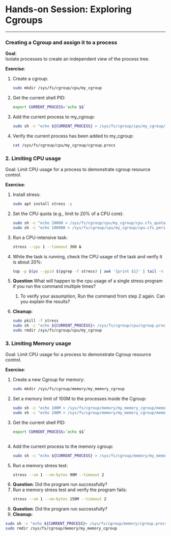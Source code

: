 # Hands-on Session: Exploring Cgroups

---

### Creating a Cgroup and assign it to a process

**Goal**:  
Isolate processes to create an independent view of the process tree.

**Exercise**:
1. Create a cgroup:
   ```bash
   sudo mkdir /sys/fs/cgroup/cpu/my_cgroup
   ```
2. Get the current shell PID:
   ```bash
   export CURRENT_PROCESS=`echo $$`
   ```
3. Add the current process to my_cgroup:
   ```bash
   sudo sh -c "echo ${CURRENT_PROCESS} > /sys/fs/cgroup/cpu/my_cgroup/cgroup.procs"
   ```
4. Verify the current process has been added to my_cgroup:
   ```bash
   cat /sys/fs/cgroup/cpu/my_cgroup/cgroup.procs
   ```
### 2. Limiting CPU usage
Goal:
Limit CPU usage for a process to demonstrate cgroup resource control.

**Exercise**:
1. Install stress:
    ```bash
    sudo apt install stress -y
    ```
1. Set the CPU quota (e.g., limit to 20% of a CPU core):
    ```bash
    sudo sh -c "echo 20000 > /sys/fs/cgroup/cpu/my_cgroup/cpu.cfs_quota_us"
    sudo sh -c "echo 100000 > /sys/fs/cgroup/cpu/my_cgroup/cpu.cfs_period_us"
    ```
2. Run a CPU-intensive task:
    ```bash
    stress --cpu 1 --timeout 360 &
    ```
3. While the task is running, check the CPU usage of the task and verify it is about 20%:
    ```bash
    top -p $(ps --ppid $(pgrep -f stress) | awk '{print $1}' | tail -n 1)
    ```
4. **Question** What will happen to the cpu usage of a single stress program if you run the command multiple times?
   1. To verify your assumption, Run the command from step 2 again. Can you explain the results?

5. **Cleanup:**
   ```bash
   sudo pkill -f stress
   sudo sh -c "echo ${CURRENT_PROCESS}> /sys/fs/cgroup/cpu/cgroup.procs"
   sudo rmdir /sys/fs/cgroup/cpu/my_cgroup
   ```
### 3. Limiting Memory usage
Goal:
Limit CPU usage for a process to demonstrate Cgroup resource control.

**Exercise**:

1. Create a new Cgroup for memory:
    ```bash
    sudo mkdir /sys/fs/cgroup/memory/my_memory_cgroup
    ```
2. Set a memory limit of 100M to the processes inside the Cgroup:
    ```bash
    sudo sh -c "echo 100M > /sys/fs/cgroup/memory/my_memory_cgroup/memory.limit_in_bytes"
    sudo sh -c "echo 100M > /sys/fs/cgroup/memory/my_memory_cgroup/memory.memsw.limit_in_bytes"
    ```
2. Get the current shell PID:
   ```bash
   export CURRENT_PROCESS=`echo $$`
      
4. Add the current process to the memory cgroup:
    ```bash
    sudo sh -c "echo ${CURRENT_PROCESS} > /sys/fs/cgroup/memory/my_memory_cgroup/cgroup.procs"
    ```
5. Run a memory stress test:
    ```bash
    stress --vm 1 --vm-bytes 90M --timeout 2
    ```
6. **Question**: Did the program run successfully?
7. Run a memory stress test and verify the program fails:
    ```bash
    stress --vm 1 --vm-bytes 150M --timeout 2
    ```
8. **Question**: Did the program run successfully?
9. **Cleanup:**
```bash
sudo sh -c "echo ${CURRENT_PROCESS}> /sys/fs/cgroup/memory/cgroup.procs"
sudo rmdir /sys/fs/cgroup/memory/my_memory_cgroup
```
